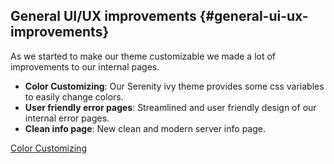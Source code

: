 ## General UI/UX improvements {#general-ui-ux-improvements}

As we started to make our theme customizable we made a lot of improvements to
our internal pages.

- __Color Customizing__: Our Serenity ivy theme provides some css variables to easily change colors.
- __User friendly error pages__: Streamlined and user friendly design of our internal error pages. 
- __Clean info page__: New clean and modern server info page.

<div class="short-links">
	<a href="${docBaseUrl}/designer-guide/user-interface/user-dialogs.html#color-customizing"
		target="_blank" rel="noopener noreferrer">
		<i class="si si-pen"></i> Color Customizing
	</a>
</div>

